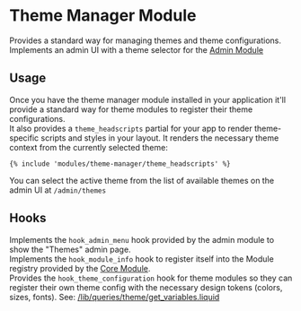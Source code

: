# Theme Manager Module

Provides a standard way for managing themes and theme configurations.  
Implements an admin UI with a theme selector for the [Admin Module](https://github.com/Platform-OS/pos-module-admin)

## Usage

Once you have the theme manager module installed in your application it'll provide a standard way for theme modules to register their theme configurations.  
It also provides a `theme_headscripts` partial for your app to render theme-specific scripts and styles in your layout. It renders the necessary theme context from the currently selected theme:  
```
{% include 'modules/theme-manager/theme_headscripts' %}
```
You can select the active theme from the list of available themes on the admin UI at `/admin/themes` 

## Hooks

Implements the `hook_admin_menu` hook provided by the admin module to show the "Themes" admin page.  
Implements the `hook_module_info` hook to register itself into the Module registry provided by the [Core Module](https://github.com/Platform-OS/pos-module-core).  
Provides the `hook_theme_configuration` hook for theme modules so they can register their own theme config with the necessary design tokens (colors, sizes, fonts). See: [/lib/queries/theme/get_variables.liquid](https://github.com/Platform-OS/pos-module-theme-manager/blob/master/public/views/partials/lib/queries/theme/get_variables.liquid#L2)
